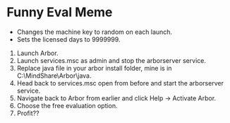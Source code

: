 # Funny Eval Meme

- Changes the machine key to random on each launch.
- Sets the licensed days to 9999999.

1. Launch Arbor.
2. Launch services.msc as admin and stop the arborserver service.
3. Replace java file in your arbor install folder, mine is in C:\MindShare\Arbor\java.
4. Head back to services.msc open from before and start the arborserver service.
5. Navigate back to Arbor from earlier and click Help -> Activate Arbor.
6. Choose the free evaluation option.
7. Profit??
 
